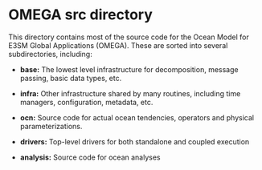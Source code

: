 # OMEGA src directory

This directory contains most of the source code for the
Ocean Model for E3SM Global Applications (OMEGA). These
are sorted into several subdirectories, including:

- **base:** 
  The lowest level infrastructure for decomposition, 
  message passing, basic data types, etc.

- **infra:** 
  Other infrastructure shared by many routines, including 
  time managers, configuration, metadata, etc.

- **ocn:** 
   Source code for actual ocean tendencies, operators and
   physical parameterizations.

- **drivers:** 
   Top-level drivers for both standalone and coupled execution

- **analysis:**
   Source code for ocean analyses


